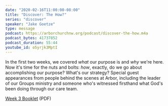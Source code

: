 ```yaml
---
date: "2020-02-16T11:00:00-08:00"
title: "Discover: The How?"
series: "discover"
speaker: "Jake Goetze"
type: message
podcast: https://arborchurchnw.org/podcast/discover-the-how.m4a
podcast_bytes: 41737852
podcast_duration: 55:44
youtube_id: o5yrjk3MptI
---
```


In the first two weeks, we covered *what* our purpose is and *why* we're here. Now it's time for the nuts and bolts: *how*, exactly, do we go about accomplishing our purpose? What's our strategy? Special guest appearances from people behind the scenes at Arbor, including the leader of our Groups ministry and someone who's witnessed firsthand what God's been doing through our care team.

<a href="https://arborchurch.com/downloads/discover-week-3.pdf"><span class="glyphicon glyphicon-download-alt" aria-hidden="true"></span> Week 3 Booklet</a>  (PDF)
